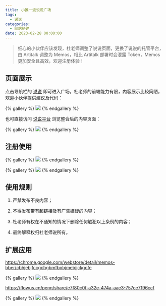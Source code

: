 ```yaml
---
title: 小推一波说说广场
tags:
  - 说说
categories:
  - 网站搭建
date: 2023-02-28 00:00:00
---
```


> 细心的小伙伴应该发现，杜老师调整了说说页面，更换了说说的托管平台，由 Artitalk 调整为 Memos，相比 Artitalk 部署时会泄露 Token，Memos 更加安全且高效，欢迎注册体验！

<!-- more -->

## 页面展示

点击导航栏的 [说说](https://dusays.com/shuoshuo/) 即可进入广场。杜老师的前端能力有限，内容展示比较简陋，欢迎小伙伴提供建议及代码：

{% gallery %}
![](https://cdn.dusays.com/2023/02/560-1.png/1)
{% endgallery %}

也可直接访问 [说说平台](https://dusays-memos.itisn.cyou/) 浏览整合后的内容页面：

{% gallery %}
![](https://cdn.dusays.com/2023/02/560-2.png/1)
{% endgallery %}

## 注册使用



{% gallery %}
![](https://cdn.dusays.com/2023/02/560-3.png/1)
{% endgallery %}



{% gallery %}
![](https://cdn.dusays.com/2023/02/560-4.png/1)
{% endgallery %}

## 使用规则

1. 严禁发布不良内容；

2. 不得发布带有超链接及有广告嫌疑的内容；

3. 杜老师有权在不通知的情况下删除任何触犯以上条例的内容；

4. 最终解释权归杜老师说所有。

## 扩展应用

https://chrome.google.com/webstore/detail/memos-bber/cbhjebjfccgchgbmfbobjmebjjckgofe

{% gallery %}
![](https://cdn.dusays.com/2023/02/560-5.png/1)
{% endgallery %}

https://flowus.cn/penn/share/e7f80c0f-a32e-474a-aae3-757ce7196ccf

{% gallery %}
![](https://cdn.dusays.com/2023/02/560-6.jpg/1)
{% endgallery %}